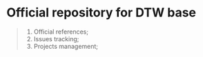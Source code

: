 # Official repository for DTW base

> 1. Official references;
> 1. Issues tracking;
> 1. Projects management;
